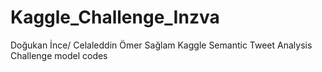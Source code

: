 # Kaggle_Challenge_Inzva
Doğukan İnce/ Celaleddin Ömer Sağlam
Kaggle Semantic Tweet Analysis Challenge model codes
